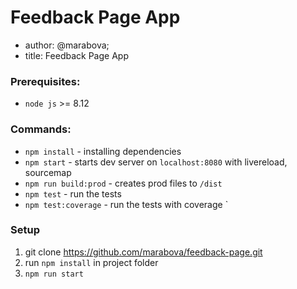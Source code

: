 # Feedback Page App

- author: @marabova;
- title: Feedback Page App

### Prerequisites:

- `node js` >= 8.12

### Commands:

- `npm install` - installing dependencies
- `npm start` - starts dev server on <code>localhost:8080</code> with livereload, sourcemap
- `npm run build:prod` - creates prod files to <code>/dist</code>
- `npm test` - run the tests
- `npm test:coverage` - run the tests with coverage
  `

### Setup

1. git clone https://github.com/marabova/feedback-page.git
2. run <code>npm install</code> in project folder
3. <code>npm run start</code>
